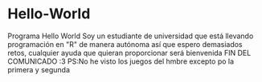 # Hello-World
Programa Hello World
Soy un estudiante de universidad que está llevando programación en "R" de manera autónoma 
así que espero demasiados retos, cualquier ayuda que quieran proporcionar será bienvenida
FIN DEL COMUNICADO 
:3
PS:No he visto los juegos del hmbre excepto po la primera y segunda
